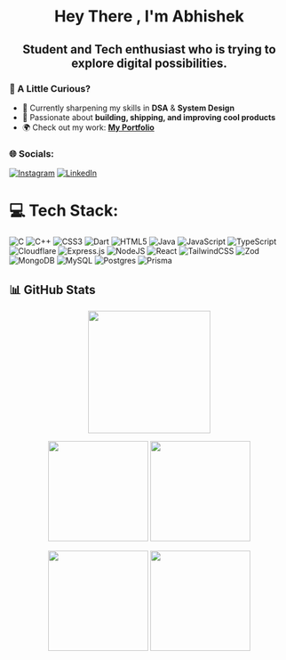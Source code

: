 <h1 align="center">Hey There , I'm Abhishek </h1>
<h2 align="center">Student and Tech enthusiast who is trying to explore digital possibilities.</h3>

### 🚀 A Little Curious?  
- 🌱 Currently sharpening my skills in **DSA** & **System Design**    
- 🎯 Passionate about **building, shipping, and improving cool products**
- 🌍 Check out my work: [**My Portfolio**](https://abhiiii.vercel.app/) 

### 🌐 Socials:
[![Instagram](https://img.shields.io/badge/Instagram-%23E4405F.svg?logo=Instagram&logoColor=white)](https://instagram.com/abhishek__mishra1) [![LinkedIn](https://img.shields.io/badge/LinkedIn-%230077B5.svg?logo=linkedin&logoColor=white)](https://linkedin.com/in/10-abhi) 

# 💻 Tech Stack:
![C](https://img.shields.io/badge/c-%2300599C.svg?style=for-the-badge&logo=c&logoColor=white) ![C++](https://img.shields.io/badge/c++-%2300599C.svg?style=for-the-badge&logo=c%2B%2B&logoColor=white) ![CSS3](https://img.shields.io/badge/css3-%231572B6.svg?style=for-the-badge&logo=css3&logoColor=white) ![Dart](https://img.shields.io/badge/dart-%230175C2.svg?style=for-the-badge&logo=dart&logoColor=white) ![HTML5](https://img.shields.io/badge/html5-%23E34F26.svg?style=for-the-badge&logo=html5&logoColor=white) ![Java](https://img.shields.io/badge/java-%23ED8B00.svg?style=for-the-badge&logo=openjdk&logoColor=white) ![JavaScript](https://img.shields.io/badge/javascript-%23323330.svg?style=for-the-badge&logo=javascript&logoColor=%23F7DF1E) ![TypeScript](https://img.shields.io/badge/typescript-%23007ACC.svg?style=for-the-badge&logo=typescript&logoColor=white) ![Cloudflare](https://img.shields.io/badge/Cloudflare-F38020?style=for-the-badge&logo=Cloudflare&logoColor=white) ![Express.js](https://img.shields.io/badge/express.js-%23404d59.svg?style=for-the-badge&logo=express&logoColor=%2361DAFB) ![NodeJS](https://img.shields.io/badge/node.js-6DA55F?style=for-the-badge&logo=node.js&logoColor=white) ![React](https://img.shields.io/badge/react-%2320232a.svg?style=for-the-badge&logo=react&logoColor=%2361DAFB) ![TailwindCSS](https://img.shields.io/badge/tailwindcss-%2338B2AC.svg?style=for-the-badge&logo=tailwind-css&logoColor=white) ![Zod](https://img.shields.io/badge/zod-%233068b7.svg?style=for-the-badge&logo=zod&logoColor=white) ![MongoDB](https://img.shields.io/badge/MongoDB-%234ea94b.svg?style=for-the-badge&logo=mongodb&logoColor=white) ![MySQL](https://img.shields.io/badge/mysql-4479A1.svg?style=for-the-badge&logo=mysql&logoColor=white) ![Postgres](https://img.shields.io/badge/postgres-%23316192.svg?style=for-the-badge&logo=postgresql&logoColor=white) ![Prisma](https://img.shields.io/badge/Prisma-3982CE?style=for-the-badge&logo=Prisma&logoColor=white)

## 📊 GitHub Stats  

<!-- Row 1: Profile Details (Full Width) -->
<p align="center">
  <img src="http://github-profile-summary-cards.vercel.app/api/cards/profile-details?username=10-abhi&theme=aura" height="220"/>
</p>

<!-- Row 2: Stats + Productive Time (Equal Height) -->
<p align="center">
  <img src="http://github-profile-summary-cards.vercel.app/api/cards/stats?username=10-abhi&theme=aura" height="180"/>
  <img src="http://github-profile-summary-cards.vercel.app/api/cards/productive-time?username=10-abhi&theme=aura&utcOffset=8" height="180"/>
</p>

<!-- Row 3: Top Languages + Contributor Stats (Equal Height) -->
<p align="center">
  <img src="https://github-readme-stats.vercel.app/api/top-langs/?username=10-abhi&theme=github_dark&hide_border=false&layout=compact" height="180"/>
  <img class src="https://github-contributor-stats.vercel.app/api?username=10-abhi&limit=5&theme=transparent&combine_all_yearly_contributions=true" height="180"/>
</p>


